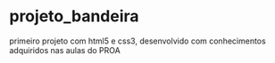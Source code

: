 # projeto_bandeira
primeiro projeto com html5 e css3, desenvolvido com conhecimentos adquiridos nas aulas do PROA
